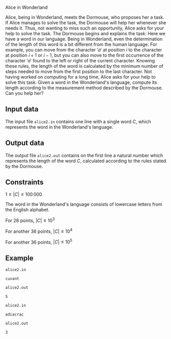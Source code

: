Alice in Wonderland

Alice, being in Wonderland, meets the Dormouse, who proposes her a task. If Alice manages to solve the task, the Dormouse will help her whenever she needs it. Thus, not wanting to miss such an opportunity, Alice asks for your help to solve the task. The Dormouse begins and explains the task: Here we have a word in our language. Being in Wonderland, even the determination of the length of this word is a bit different from the human language. For example, you can move from the character $'a'$ at position $i$ to the character at position $i+1$ or $i-1$, but you can also move to the first occurrence of the character $'a'$ found to the left or right of the current character. Knowing these rules, the length of the word is calculated by the minimum number of steps needed to move from the first position to the last character. Not having worked on computing for a long time, Alice asks for your help to solve this task. Given a word in the Wonderland's language, compute its length according to the measurement method described by the Dormouse. Can you help her?

## Input data

The input file `alice2.in` contains one line with a single word $C$, which represents the word in the Wonderland's language.

## Output data

The output file `alice2.out` contains on the first line a natural number which represents the length of the word $C$, calculated according to the rules stated by the Dormouse.

## Constraints

$1 \leq |C| \leq 100\,000$

The word in the Wonderland's language consists of lowercase letters from the English alphabet.

For 28 points, $|C| \leq 10^3$

For another 36 points, $|C| \leq 10^4$

For another 36 points, $|C| \leq 10^5$

## Example

`alice2.in`
```
cuvant
```

`alice2.out`
```
5
```

`alice2.in`
```
adiacrac
```

`alice2.out`
```
3
```